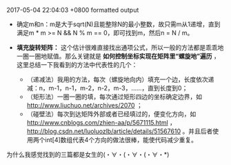2017-05-04 22:04:03 +0800
formatted output

- 确定m和n：m是大于sqrt(N)且能整除N的最小整数，故只需m从1递增，直到满足m * m >= N && N % m == 0，即可找到m，然后n = N / m。

- **填充旋转矩阵：** 这个估计很难直接找出通项公式，所以一般的方法都是乖乖地一圈一圈地赋值。那么关键就是 **如何控制坐标实现在矩阵里“螺旋地”遍历** ，这里总结一下我看到的方法中代表性的几个：
  - （递减法）我用的方法，每次（螺旋地向内）填充一个边，长度依次递减：n，m-1，n-1，m-2，n-2，m-3，……，直到长度到0；
  - （矩形法）一圈一圈的填，每次通过矩形四边的坐标确定边界，如
    http://www.liuchuo.net/archives/2070 ；
  - （碰壁法）每次到达矩阵外部或者已经填过的，便变化方向，如
    http://www.cnblogs.com/zhien-aa/p/5671115.html ，
    http://blog.csdn.net/luoluozlb/article/details/51567610 。并且后者使用两个int[4]数组代表4个方向的做法很棒，能使代码减少重复。

 为什么我感觉找到的三篇都是女生的(・∀・(・∀・(・∀・*)
